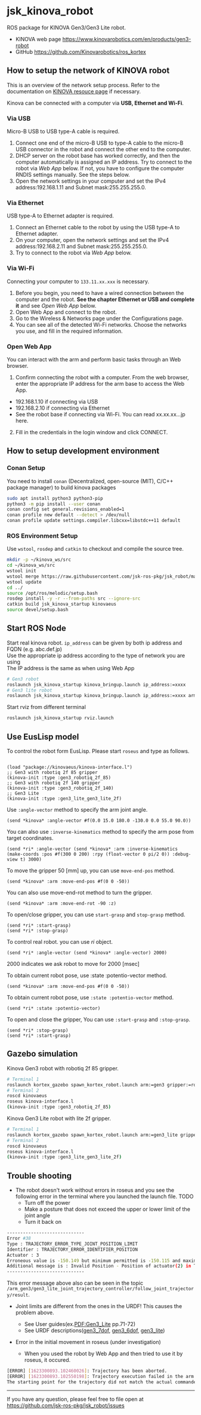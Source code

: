 # jsk_kinova_robot

ROS package for KINOVA Gen3/Gen3 Lite robot.

- KINOVA web page
  https://www.kinovarobotics.com/en/products/gen3-robot
- GitHub
  https://github.com/Kinovarobotics/ros_kortex

## How to setup the network of KINOVA robot

This is an overview of the network setup process.
Refer to the documentation on [KINOVA resouce page](https://www.kinovarobotics.com/en/resources/technical-resources-library) if necessary.

Kinova can be connected with a computer via **USB, Ethernet and Wi-Fi**. 

### Via USB

Micro-B USB to USB type-A cable is required.

1. Connect one end of the micro-B USB to type-A cable to the micro-B USB connector in the robot and connect the other end to the computer.
2. DHCP server on the robot base has worked correctly, and then the computer automatically is assigned an IP address. Try to connect to the robot via _Web App_ below. If not, you have to configure the computer RNDIS settings manually. See the steps below.
3. Open the network settings in your computer and set the IPv4 address:192.168.1.11 and Subnet mask:255.255.255.0. 

### Via Ethernet
USB type-A to Ethernet adapter is required.

1. Connect an Ethernet cable to the robot by using the USB type-A to Ethernet adapter.
2. On your computer, open the network settings and set the IPv4 address:192.168.2.11 and Subnet mask:255.255.255.0.
3. Try to connect to the robot via _Web App_ below.

### Via Wi-Fi
Connecting your computer to ```133.11.xx.xxx``` is necessary.

1. Before you begin, you need to have a wired connection between the computer and the robot. **See the chapter Ethernet or USB and complete it** and see _Open Web App_ below.
2. Open Web App and connect to the robot. 
3. Go to the Wireless & Networks page under the Configurations page. 
4. You can see all of the detected Wi-Fi networks. Choose the networks you use, and fill in the required information.

### Open Web App
You can interact with the arm and perform basic tasks through an Web browser.

1. Confirm connecting the robot with a computer. From the web browser, enter the appropriate IP address for the arm base to access the Web App.
- 192.168.1.10 if connecting via USB
- 192.168.2.10 if connecting via Ethernet
- See the robot base if connecting via Wi-Fi. You can read xx.xx.xx...jp here.
2. Fill in the credentials in the login window and click CONNECT.

## How to setup development environment

### Conan Setup

You need to install `conan` (Decentralized, open-source (MIT), C/C++ package manager) to build kinova packages

```bash
sudo apt install python3 python3-pip
python3 -m pip install --user conan
conan config set general.revisions_enabled=1
conan profile new default --detect > /dev/null
conan profile update settings.compiler.libcxx=libstdc++11 default
```

### ROS Environment Setup

Use `wstool`, `rosdep` and `catkin` to checkout and compile the source tree.

```bash
mkdir -p ~/kinova_ws/src
cd ~/kinova_ws/src
wstool init
wstool merge https://raw.githubusercontent.com/jsk-ros-pkg/jsk_robot/master/jsk_kinova_robot/kinova.rosinstall
wstool update
cd ../
source /opt/ros/melodic/setup.bash
rosdep install -y -r --from-paths src --ignore-src
catkin build jsk_kinova_startup kinovaeus
source devel/setup.bash
```

## Start ROS Node

Start real kinova robot. `ip_address` can be given by both ip address and FQDN (e.g. abc.def.jp)  
Use the appropriate ip address according to the type of network you are using  
The IP address is the same as when using Web App

```bash
# Gen3 robot
roslaunch jsk_kinova_startup kinova_bringup.launch ip_address:=xxxx
# Gen3 lite robot
roslaunch jsk_kinova_startup kinova_bringup.launch ip_address:=xxxx arm:=gen3_lite
```

Start rviz from different terminal

```bash
roslaunch jsk_kinova_startup rviz.launch
```

## Use EusLisp model
To control the robot form EusLisp. Please start `roseus` and type as follows.
```

(load "package://kinovaeus/kinova-interface.l")
;; Gen3 with robotiq 2f 85 gripper
(kinova-init :type :gen3_robotiq_2f_85)
;; Gen3 with robotiq 2f 140 gripper
(kinova-init :type :gen3_robotiq_2f_140)
;; Gen3 Lite
(kinova-init :type :gen3_lite_gen3_lite_2f)
```

Use `:angle-vector` method to specify the arm joint angle.
```
(send *kinova* :angle-vector #f(0.0 15.0 180.0 -130.0 0.0 55.0 90.0))
```

You can also use `:inverse-kinematics` method to specify the arm pose from target coordinates.
```
(send *ri* :angle-vector (send *kinova* :arm :inverse-kinematics (make-coords :pos #f(300 0 200) :rpy (float-vector 0 pi/2 0)) :debug-view t) 3000)
```

To move the gripper 50 [mm] up, you can use `move-end-pos` method.
```
(send *kinova* :arm :move-end-pos #f(0 0 -50))
```

You can also use move-end-rot method to turn the gripper.
```
(send *kinova* :arm :move-end-rot -90 :z)
```

To open/close gripper, you can use `start-grasp` and `stop-grasp` method.
```
(send *ri* :start-grasp)
(send *ri* :stop-grasp)
```

To control real robot. you can use *ri* object.
```
(send *ri* :angle-vector (send *kinova* :angle-vector) 2000)
```
2000 indicates we ask robot to move for 2000 [msec]

To obtain current robot pose, use :state :potentio-vector method.
```
(send *kinova* :arm :move-end-pos #f(0 0 -50))
```

To obtain current robot pose, use `:state :potentio-vector` method.

```
(send *ri* :state :potentio-vector)
```

To open and close the gripper, You can use `:start-grasp` and `:stop-grasp`.

```
(send *ri* :stop-grasp)
(send *ri* :start-grasp)
```

## Gazebo simulation
Kinova Gen3 robot with robotiq 2f 85 gripper.
```bash
# Terminal 1
roslaunch kortex_gazebo spawn_kortex_robot.launch arm:=gen3 gripper:=robotiq_2f_85 robot_name:=arm_gen3
# Terminal 2
roscd kinovaeus
roseus kinova-interface.l
(kinova-init :type :gen3_robotiq_2f_85)
```

Kinova Gen3 Lite robot with lite 2f gripper.
```bash
# Terminal 1
roslaunch kortex_gazebo spawn_kortex_robot.launch arm:=gen3_lite gripper:=gen3_lite_2f robot_name:=arm_gen3
# Terminal 2
roscd kinovaeus
roseus kinova-interface.l
(kinova-init :type :gen3_lite_gen3_lite_2f)
```

## Trouble shooting
- The robot doesn't work without errors in roseus and you see the following error in the terminal where you launched the launch file. TODO
  - Turn off the power
  - Make a posture that does not exceed the upper or lower limit of the joint angle
  - Turn it back on
```bash
-----------------------------
Error #38
Type : TRAJECTORY_ERROR_TYPE_JOINT_POSITION_LIMIT
Identifier : TRAJECTORY_ERROR_IDENTIFIER_POSITION
Actuator : 3
Erroneous value is -150.149 but minimum permitted is -150.115 and maximum permitted is 150.115
Additional message is : Invalid Position - Position of actuator(2) in Trajectory Point (37) exceeds limits
-----------------------------
```
This error message above also can be seen in the topic `/arm_gen3/gen3_lite_joint_trajectory_controller/follow_joint_trajectory/result`. 
- Joint limits are different from the ones in the URDF! This causes the problem above.
  - See User guides(ex.[PDF:Gen3_Lite](https://artifactory.kinovaapps.com/artifactory/generic-documentation-public/Documentation/Gen3%20lite/Technical%20documentation/User%20Guide/Gen3_lite_USER_GUIDE_R03.pdf) pp.71-72) 
  - See URDF descriptions([gen3_7dof](https://github.com/Kinovarobotics/ros_kortex/blob/kinetic-devel/kortex_description/arms/gen3/7dof/urdf/gen3_macro.xacro), [gen3_6dof](https://github.com/Kinovarobotics/ros_kortex/blob/kinetic-devel/kortex_description/arms/gen3/6dof/urdf/gen3_macro.xacro), [gen3_lite](https://github.com/Kinovarobotics/ros_kortex/blob/kinetic-devel/kortex_description/arms/gen3_lite/6dof/urdf/gen3_lite_macro.xacro))

- Error in the initial movement in roseus (under investigation)
  - When you used the robot by Web App and then tried to use it by roseus, it occured.
```bash
[ERROR] [1623300893.102460026]: Trajectory has been aborted.
[ERROR] [1623300893.102550198]: Trajectory execution failed in the arm with sub error code 69
The starting point for the trajectory did not match the actual commanded joint angles.
```
---
If you have any question, please feel free to file open at https://github.com/jsk-ros-pkg/jsk_robot/issues
